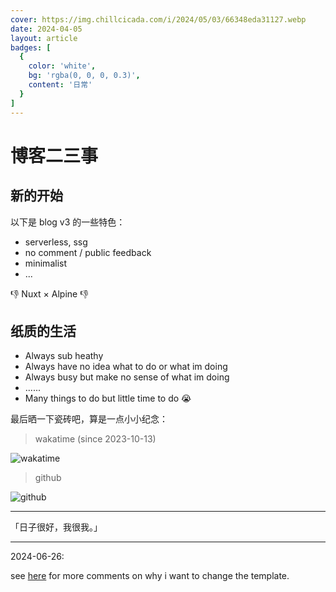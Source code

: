 ```yaml
---
cover: https://img.chillcicada.com/i/2024/05/03/66348eda31127.webp
date: 2024-04-05
layout: article
badges: [
  {
    color: 'white',
    bg: 'rgba(0, 0, 0, 0.3)',
    content: '日常'
  }
]
---
```


# 博客二三事

## 新的开始

以下是 blog v3 的一些特色：

- serverless, ssg
- no comment / public feedback
- minimalist
- ...

👎 Nuxt × Alpine 👎

## 纸质的生活

- Always sub heathy
- Always have no idea what to do or what im doing
- Always busy but make no sense of what im doing
- ......
- Many things to do but little time to do 😭

最后晒一下瓷砖吧，算是一点小小纪念：

> wakatime (since 2023-10-13)

![wakatime](https://wakatime.com/share/@chillcicada/74273196-c638-41be-aae7-bb5a91221583.svg)

> github

![github](https://ghchart.rshah.org/chillcicada.svg)

---

「日子很好，我很我。」

---

2024-06-26:

see [here](./auroral_life_3) for more comments on why i want to change the template.
